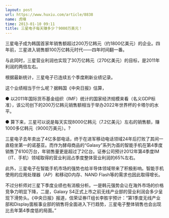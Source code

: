 ```yaml
---
layout: post
url: https://www.huxiu.com/article/8838
name: 虎嗅
time: 2013-01-10 09:11
title: 三星电子每天赚多少？9000万美元！
---
```

三星电子成为韩国首家年销售额超过200万亿韩元（约1800亿美元）的企业。四年前，三星进入销售额100万亿韩元时代——四年时间翻一番。

与此同时，三星营业利润也实现了30万亿韩元（270亿美元）的目标，是2011年利润的两倍左右。

根据最新统计，三星电子已连续五个季度刷新业绩记录。

这个业绩相当于什么呢？据韩国《中央日报》估算，

● 以2011年国际货币基金组织（IMF）统计的国家经济规模来看（名义GDP标准），该公司创下的200万亿韩元销售额相当于举办2022年世界杯的卡塔尔的水平。

● 算下来，三星可以说是每天实现8000亿韩元（7.2亿美元）左右的销售额，赚1000多亿韩元（9000万美元）。?

三星电子去年卖出了4亿多部电话，终于在进军移动电话领域24年后打败了其间一直稳坐第一的诺基亚。而作为酵母商品的“Galaxy”系列为首的智能手机在第4季度销售了6100万台，年销售量更是超过了2亿台。证券公司预计2012年第4季度IM（IT、手机）领域取得的营业利润占季度整体营业利润的65%左右。

此外，三星电子在智能手机市场的强势也给半导体领域带来了积极影响。智能手机使用的应用处理器（AP）和移动D内存、NAND Flash等的需求也因此取得增长。

不过分析师对三星下季度业绩也有消极分析。一是韩元强势会让在海外市场的价格竞争力明显下降，二是，Galaxy S4正式上市之前无线产业部的营业利润会多少呈现下滑势头。《中央日报》报道，信荣证券IT组长李胜宇预计：“第1季度无线产业部和Display面板事业部的销售将全面进入下行趋势，三星电子整体销售也会出现比去年第4季度低的局面。”

